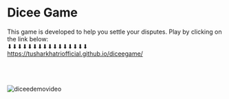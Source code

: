# Dicee Game
This game is developed to help you settle your disputes. Play by clicking on the link below:<br>⬇⬇⬇⬇⬇⬇⬇⬇⬇⬇⬇⬇⬇⬇⬇⬇<br>
https://tusharkhatriofficial.github.io/diceegame/

<br><br><br>
![diceedemovideo](https://user-images.githubusercontent.com/64004539/174475262-93f6872f-09fb-4fe6-8641-f2206f4f5600.gif)
